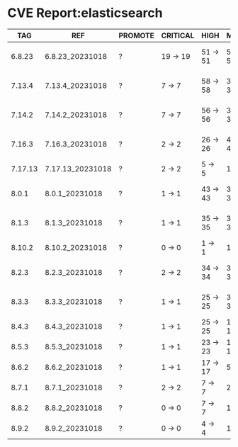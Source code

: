 # CVE Report:elasticsearch
|   TAG   |       REF        | PROMOTE | CRITICAL |   HIGH   |   MEDIUM   |    LOW     | UNKNOWN |
|---------|------------------|---------|----------|----------|------------|------------|---------|
| 6.8.23  | 6.8.23_20231018  | ?       | 19 -> 19 | 51 -> 51 | 509 -> 509 | 553 -> 553 | 0 -> 0  |
| 7.13.4  | 7.13.4_20231018  | ?       | 7 -> 7   | 58 -> 58 | 387 -> 387 | 262 -> 262 | 0 -> 0  |
| 7.14.2  | 7.14.2_20231018  | ?       | 7 -> 7   | 56 -> 56 | 396 -> 396 | 262 -> 262 | 0 -> 0  |
| 7.16.3  | 7.16.3_20231018  | ?       | 2 -> 2   | 26 -> 26 | 417 -> 417 | 207 -> 207 | 0 -> 0  |
| 7.17.13 | 7.17.13_20231018 | ?       | 2 -> 2   | 5 -> 5   | 18 -> 18   | 23 -> 23   | 0 -> 0  |
| 8.0.1   | 8.0.1_20231018   | ?       | 1 -> 1   | 43 -> 43 | 386 -> 386 | 201 -> 201 | 0 -> 0  |
| 8.1.3   | 8.1.3_20231018   | ?       | 1 -> 1   | 35 -> 35 | 378 -> 378 | 180 -> 180 | 0 -> 0  |
| 8.10.2  | 8.10.2_20231018  | ?       | 0 -> 0   | 1 -> 1   | 13 -> 13   | 21 -> 21   | 0 -> 0  |
| 8.2.3   | 8.2.3_20231018   | ?       | 2 -> 2   | 34 -> 34 | 366 -> 366 | 166 -> 166 | 0 -> 0  |
| 8.3.3   | 8.3.3_20231018   | ?       | 1 -> 1   | 25 -> 25 | 353 -> 353 | 166 -> 166 | 0 -> 0  |
| 8.4.3   | 8.4.3_20231018   | ?       | 1 -> 1   | 25 -> 25 | 135 -> 135 | 69 -> 69   | 0 -> 0  |
| 8.5.3   | 8.5.3_20231018   | ?       | 1 -> 1   | 23 -> 23 | 113 -> 113 | 57 -> 57   | 0 -> 0  |
| 8.6.2   | 8.6.2_20231018   | ?       | 1 -> 1   | 17 -> 17 | 50 -> 50   | 53 -> 53   | 0 -> 0  |
| 8.7.1   | 8.7.1_20231018   | ?       | 2 -> 2   | 7 -> 7   | 29 -> 29   | 38 -> 38   | 0 -> 0  |
| 8.8.2   | 8.8.2_20231018   | ?       | 0 -> 0   | 7 -> 7   | 18 -> 18   | 27 -> 27   | 0 -> 0  |
| 8.9.2   | 8.9.2_20231018   | ?       | 0 -> 0   | 4 -> 4   | 14 -> 14   | 23 -> 23   | 0 -> 0  |
